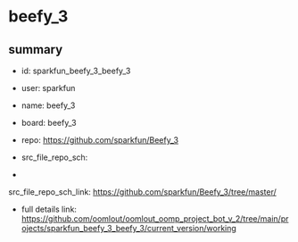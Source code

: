 # beefy_3
 
## summary 
* id: sparkfun_beefy_3_beefy_3
* user: sparkfun
* name: beefy_3
* board: beefy_3
* repo: https://github.com/sparkfun/Beefy_3



* src_file_repo_sch: 
*
 src_file_repo_sch_link: https://github.com/sparkfun/Beefy_3/tree/master/
* full details link: https://github.com/oomlout/oomlout_oomp_project_bot_v_2/tree/main/projects/sparkfun_beefy_3_beefy_3/current_version/working  






